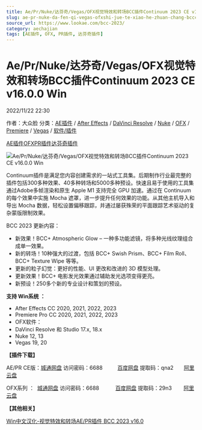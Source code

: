 ```yaml
---
title: Ae/Pr/Nuke/达芬奇/Vegas/OFX视觉特效和转场BCC插件Continuum 2023 CE v16.0.0 Win
slug: ae-pr-nuke-da-fen-qi-vegas-ofxshi-jue-te-xiao-he-zhuan-chang-bcccha-jian-continuum-2023-ce-v16-0-0-win
source_url: https://www.lookae.com/bcc-2023/
category: aechajian
tags: [AE插件, OFX, PR插件, 达芬奇插件]
---
```

# Ae/Pr/Nuke/达芬奇/Vegas/OFX视觉特效和转场BCC插件Continuum 2023 CE v16.0.0 Win

2022/11/22 22:30

作者：大众脸
分类：[AE插件](https://www.lookae.com/after-effects/aechajian/) / [After Effects](https://www.lookae.com/after-effects/) / [DaVinci Resolve](https://www.lookae.com/qitarjcj/resolvezy/) / [Nuke](https://www.lookae.com/qitarjcj/nukezy/) / [OFX](https://www.lookae.com/qitarjcj/ofxzy/) / [Premiere](https://www.lookae.com/qitarjcj/premierezy/) / [Vegas](https://www.lookae.com/qitarjcj/vegaszy/) / [软件/插件](https://www.lookae.com/qitarjcj/)

[AE插件](https://www.lookae.com/tag/ae%e6%8f%92%e4%bb%b6/)[OFX](https://www.lookae.com/tag/ofx/)[PR插件](https://www.lookae.com/tag/pr%e6%8f%92%e4%bb%b6/)[达芬奇插件](https://www.lookae.com/tag/%e8%be%be%e8%8a%ac%e5%a5%87%e6%8f%92%e4%bb%b6/)

![Ae/Pr/Nuke/达芬奇/Vegas/OFX视觉特效和转场BCC插件Continuum 2023 CE v16.0.0 Win](https://www.lookae.com/wp-content/uploads/2022/10/BCC-2023.jpg "Ae/Pr/Nuke/达芬奇/Vegas/OFX视觉特效和转场BCC插件Continuum 2023 CE v16.0.0 Win-LookAE.com")

Continuum插件是满足您内容创建需求的一站式工具集。后期制作行业最完整的插件包括300多种效果、40多种转场和5000多种预设。快速且易于使用的工具集通过Adob​​e多帧渲染和原生 Apple M1 支持完全 GPU 加速。通过在 Continuum 的每个效果中实施 Mocha 遮罩，进一步提升任何效果的功能。从其他主机导入和导出 Mocha 数据，轻松设置偏移跟踪，并通过屡获殊荣的平面跟踪艺术驱动的复杂蒙版限制效果。

BCC 2023 更新内容：

* 新效果！BCC+ Atmospheric Glow – 一种多功能滤镜，将多种光线纹理组合成单一效果。
* 新的转场！10种强大的过渡，包括 BCC+ Swish Prism、BCC+ Film Roll、BCC+ Texture Wipe 等等。
* 更新的粒子幻觉：更好的性能、UI 更改和改进的 3D 模型处理。
* 更新效果！BCC+ 电影发光效果通过辅助发光选项变得更亮。
* 新预设！250多个新的专业设计和策划的预设。

**支持 Win系统 ：**

* After Effects CC 2020, 2021, 2022, 2023
* Premiere Pro CC 2020, 2021, 2022, 2023
* OFX软件：
* DaVinci Resolve 和 Studio 17.x, 18.x
* Nuke 12, 13
* Vegas 19, 20

**【插件下载】**

AE/PR CE版：[城通网盘](https://url70.ctfile.com/f/2827370-730598684-f44662?p=4431) 访问密码：6688          [百度网盘](https://pan.baidu.com/s/1kIWeD-m6UWt4ur9o9Po_EA?pwd=qna2) 提取码：qna2       [阿里云盘](https://www.aliyundrive.com/s/efNnUKRBnun)

OFX系列 ：  [城通网盘](https://url70.ctfile.com/f/2827370-702001008-bfcf9e?p=4431) 访问密码：6688           [百度网盘](https://pan.baidu.com/s/14LlVkxTTuWN1IOBO1vvOrQ?pwd=29n3) 提取码：29n3        [阿里云盘](https://www.aliyundrive.com/s/B5zyfj55zNf)

**【其他相关】**

[Win中文汉化-视觉特效和转场AE/PR插件 BCC 2023 v16.0](https://www.lookae.com/bcc-2021-ch/)
